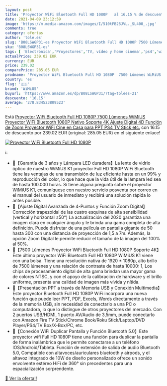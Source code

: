 ```yaml
---
layout: post
title: 'Proyector WiFi Bluetooth Full HD 1080P   al 16.15 % de descuento'
date: 2021-04-09 23:12:59
image: 'https://m.media-amazon.com/images/I/510tFB25JVL._SL400_.jpg'
comments: true
category: ofertas
author: 'tole.es'
slug: 'B08LSWGP31-es Proyector WiFi Bluetooth Full HD 1080P 7500 Lúmenes WiMiUS...'
sku: 'B08LSWGP31-es'
tags: [ 'Electrónica','Proyectores','TV, vídeo y home cinema','ps4','wimius', ]
actualPrice: 239.02 EUR
currency: EUR
price: 239.02
comparePrice: 285.05 EUR
prodname: 'Proyector WiFi Bluetooth Full HD 1080P  7500 Lúmenes WiMiUS Proyector WiFi Bluetooth 1080P Nativo Soporte 4K Ajuste Digital 4D Función de Zoom Proyector WiFi Cine en Casa para PPT PS4 TV Stick etc.'
country: 'es'
flag: '🇪🇸'
brand: 'WiMiUS'
buyurl: 'https://www.amazon.es/dp/B08LSWGP31/?tag=tolees-21'
descuento: '16.15'
average: '278.834523809523'
---
```


Está [Proyector WiFi Bluetooth Full HD 1080P  7500 Lúmenes WiMiUS Proyector WiFi Bluetooth 1080P Nativo Soporte 4K Ajuste Digital 4D Función de Zoom Proyector WiFi Cine en Casa para PPT PS4 TV Stick etc.](https://www.amazon.es/dp/B08LSWGP31/?tag=tolees-21) con 16.15 de descuento por 239.02 EUR (original: 285.05 EUR) en el siguiente enlace!

[![Proyector WiFi Bluetooth Full HD 1080P  ](https://m.media-amazon.com/images/I/510tFB25JVL._SL400_.jpg)](https://www.amazon.es/dp/B08LSWGP31/?tag=tolees-21)

ℹ️:

- 💖【Garantía de 3 años y Lámpara LED duradera】La lente de vidrio óptico de nuestro WiMiUS K1 proyector Full HD 1080P WiFi Bluetooth tiene las ventajas de una transmisión de luz eficiente hasta en un 99% y reproducción del color, lo que hace que la vida útil de la lámpara led sea de hasta 100.000 horas. Si tiene alguna pregunta sobre el proyector WiMiUS K1, comuníquese con nuestro servicio posventa por correo en el manual del usuario de inmediato y recibirá una solución rápida lo antes posible.
- 💖【Ajuste Digital Avanzada de 4-Puntos y Función Zoom Digital】Corrección trapezoidal de las cuatro esquinas de alta sensibilidad (vertical y horizontal ±50°) La actualización del 2020 garantiza una imagen clara en cualquier ángulo y le brinda una gama completa de alta definición. Puede disfrutar de una película en pantalla gigante de 50 hasta 300 con una distancia de proyección de 1,5 a 7m. Además, la opción Zoom Digital le permite reducir el tamaño de la imagen del 100% al 50%.
- 💖【7500 Lúmenes Proyector WiFi Bluetooth Full HD 1080P Soporte 4K】Este último proyector WiFi Bluetooth Full HD 1080P WiMiUS K1 viene con una bolsa. Tiene una resolución nativa de 1920 * 1080p, alto brillo de 7500 lúmenes y una relación de contraste de hasta 10000: 1, Los chips de procesamiento digital de alta gama brindan una mayor gama de colores NTSC, y con el apoyo de la calibración de hardware y el brillo uniforme, presenta una calidad de imagen más vívida y nítida.
- 💖【Presentación PPT a través de Memoria USB y Conexión Multimedia】Este proyector Bluetooth Full HD 1080P WiFi incorpora una nueva función que puede leer PPT, PDF, Excels, Words directamente a través de la memoria USB, sin necesidad de conectarlo a una PC o computadora, lo que lo distingue de otros proyectores del mercado. Con 2 puertos USB/HDMI, 1 puerto AV/Audio de 3,5mm, puede conectarlo con Amazon Fire TV Stick/Chrome Book/Roku Stick/Laptop/DVD Player/PS4/TV Box/X-Box/PC, etc.
- 💖【Conexión WiFi Duplicar Pantalla y Función Bluetooth 5.0】Este proyector wifi Full HD 1080P tiene una función para duplicar la pantalla de forma inalámbrica que le permite conectarse a un teléfono IOS/Android/Tableta. Función de extensión de salida de audio Bluetooth 5.0, Compatible con altavoces/auriculares bluetooth y airpods, y el altavoz integrado de 10W de diseño personalizado ofrece un sonido envolvente estéreo HiFi de 360° sin precedentes para una espacialización sorprendente.

[🛒 Ver la oferta!!](https://www.amazon.es/dp/B08LSWGP31/?tag=tolees-21)
